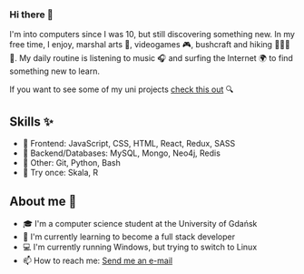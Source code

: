 ### Hi there 👋

I'm into computers since I was 10, but still discovering something new. In my free time, I enjoy, marshal arts 🥋, videogames 🎮, bushcraft and hiking 🌲⛺🔥🌳. My daily routine is listening to music 🎧 and surfing the Internet 🌍 to find something new to learn.

If you want to see some of my uni projects [check this out](https://github.com/Azalurg-Uni-Projects) 🔍

## Skills ✨

- 📱 Frontend: JavaScript, CSS, HTML, React, Redux, SASS
- 🔌 Backend/Databases: MySQL, Mongo, Neo4j, Redis  
- 🐍 Other: Git, Python, Bash
- 🔬 Try once: Skala, R

## About me 📝

- 🎓 I'm a computer science student at the University of Gdańsk
- 📖 I'm currently learning to become a full stack developer
- 💻 I'm currently running Windows, but trying to switch to Linux
- 📫 How to reach me: [Send me an e-mail](mailto:patryk31415@gmail.com)
